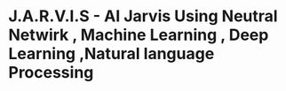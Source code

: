 # J.A.R.V.I.S - AI Jarvis Using Neutral Netwirk , Machine Learning , Deep Learning ,Natural language Processing
